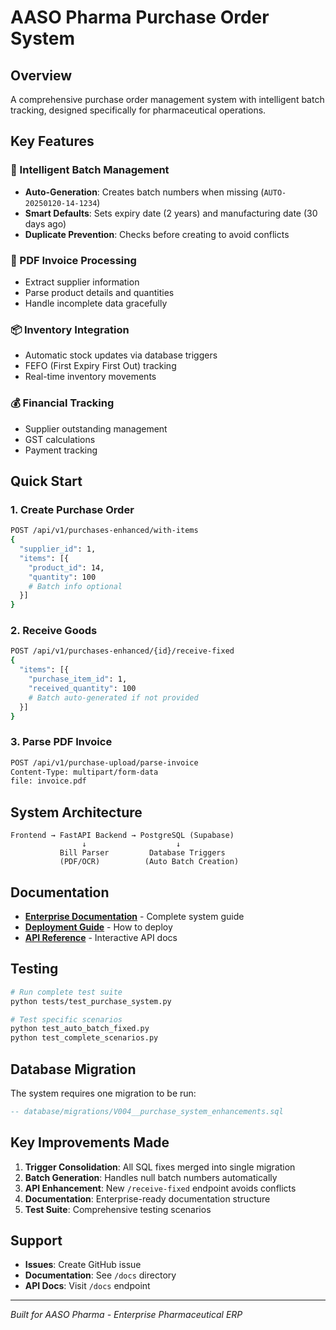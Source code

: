 # AASO Pharma Purchase Order System

## Overview

A comprehensive purchase order management system with intelligent batch tracking, designed specifically for pharmaceutical operations.

## Key Features

### 🎯 Intelligent Batch Management
- **Auto-Generation**: Creates batch numbers when missing (`AUTO-20250120-14-1234`)
- **Smart Defaults**: Sets expiry date (2 years) and manufacturing date (30 days ago)
- **Duplicate Prevention**: Checks before creating to avoid conflicts

### 📄 PDF Invoice Processing
- Extract supplier information
- Parse product details and quantities
- Handle incomplete data gracefully

### 📦 Inventory Integration
- Automatic stock updates via database triggers
- FEFO (First Expiry First Out) tracking
- Real-time inventory movements

### 💰 Financial Tracking
- Supplier outstanding management
- GST calculations
- Payment tracking

## Quick Start

### 1. Create Purchase Order
```bash
POST /api/v1/purchases-enhanced/with-items
{
  "supplier_id": 1,
  "items": [{
    "product_id": 14,
    "quantity": 100
    # Batch info optional
  }]
}
```

### 2. Receive Goods
```bash
POST /api/v1/purchases-enhanced/{id}/receive-fixed
{
  "items": [{
    "purchase_item_id": 1,
    "received_quantity": 100
    # Batch auto-generated if not provided
  }]
}
```

### 3. Parse PDF Invoice
```bash
POST /api/v1/purchase-upload/parse-invoice
Content-Type: multipart/form-data
file: invoice.pdf
```

## System Architecture

```
Frontend → FastAPI Backend → PostgreSQL (Supabase)
                ↓                    ↓
           Bill Parser         Database Triggers
           (PDF/OCR)          (Auto Batch Creation)
```

## Documentation

- **[Enterprise Documentation](docs/ENTERPRISE_PURCHASE_SYSTEM.md)** - Complete system guide
- **[Deployment Guide](DEPLOYMENT_GUIDE.md)** - How to deploy
- **[API Reference](https://pharma-backend-production-0c09.up.railway.app/docs)** - Interactive API docs

## Testing

```bash
# Run complete test suite
python tests/test_purchase_system.py

# Test specific scenarios
python test_auto_batch_fixed.py
python test_complete_scenarios.py
```

## Database Migration

The system requires one migration to be run:
```sql
-- database/migrations/V004__purchase_system_enhancements.sql
```

## Key Improvements Made

1. **Trigger Consolidation**: All SQL fixes merged into single migration
2. **Batch Generation**: Handles null batch numbers automatically
3. **API Enhancement**: New `/receive-fixed` endpoint avoids conflicts
4. **Documentation**: Enterprise-ready documentation structure
5. **Test Suite**: Comprehensive testing scenarios

## Support

- **Issues**: Create GitHub issue
- **Documentation**: See `/docs` directory
- **API Docs**: Visit `/docs` endpoint

---

*Built for AASO Pharma - Enterprise Pharmaceutical ERP*